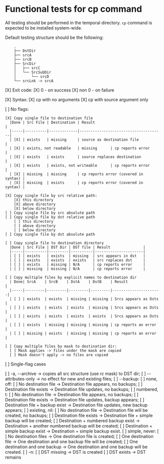 # Functional tests for cp command

All testing should be performed in the temporal directory. `cp` command
is expected to be installed system-wide.

Default testing structure should be the following:
```
    .
    ├── DstDir
    ├── srcA
    ├── srcB
    ├── SrcDir
    │   ├── srcC
    │   └── SrcSubDir
    │       └── srcD
    └── srcLnk -> srcA
```


[X] Exit code:
  [X] 0 - on success
  [X] non 0 - on failure

[X] Syntax:
  [X] cp with no arguments
  [X] cp with source argument only

[ ] No flags:

    [X] Copy single file to destination file
      |Done | Src File | Destination | Result                               |
      |-----|----------|-------------|--------------------------------------|
      | [X] | exists   | missing     | source as destination file           |
      | [X] | exists, not readable   | missing      | cp reports error      |
      | [X] | exists   | exists      | source replaces destination          |
      | [X] | exists   | exists, not writeable      | cp reports error      |
      | [X] | missing  | missing     | cp reports error (covered in syntax) |
      | [X] | missing  | exists      | cp reports error (covered in syntax) |

    [X] Copy single file by src relative path:
        [X] this directory
        [X] above directory
        [X] below directory
    [ ] Copy single file by src absolute path
    [ ] Copy single file by dst relative path
        [ ] this directory
        [ ] above directory
        [ ] below directory
    [ ] Copy single file by dst absolute path

    [ ] Copy single file to destination directory
      |Done | Src File | DST Dir | DST file | Result               |
      |-----|----------|---------|----------|----------------------|
      | [ ] | exists   | exists  | missing  | src appears in dst   |
      | [ ] | exists   | exists  | exists   | src replaces dst     |
      | [ ] | exists   | missing | N/A      | cp reports error     |
      | [ ] | missing  | missing | N/A      | cp reports error     |

    [ ] Copy multiple files by explicit names to destination dir
      | Done| SrcA    | SrcB    | DstA    | DstB    | Result               |
      |-----|---------|---------|---------|---------|----------------------|
      | [ ] | exists  | exists  | missing | missing | Srcs appears as Dsts |
      | [ ] | exists  | exists  | exists  | missing | Srcs appears as Dsts |
      | [ ] | exists  | exists  | exists  | exists  | Srcs appears as Dsts |
      | [ ] | exists  | missing | missing | missing | cp reports an error  |
      | [ ] | missing | exists  | missing | missing | cp reports an error  |

    [ ] Copy multiple files by mask to destination dir:
      [ ] Mask applies -> files under the mask are copied
      [ ] Mask doesn't apply -> no files are copied

[ ] Single-flag cases

  [ ] -a, --archive -> copies all src structure (use *rc* mask) to DST dir;
  [ ] --attributes-only -> no effect for new and existing files;
  [ ] --backup:
    [ ] none, off:
        [ ] No destination file -> Destination file appears, no backups;
        [ ] Destination file exists -> Destination file updates, no backups;
    [ ] numbered, t:
        [ ] No destination file -> Destination file appears, no backups;
        [ ] Destination file exists -> Destination file updates, backup appears;
        [ ] Destination file + backup exist -> Destination file updates, new backup appears;
    [ ] existing, nil:
        [ ] No destination file -> Destination file will be created, no backups;
        [ ] Destination file exists -> Destination file + simple backup will be created;
        [ ] Destination + numbered backup exist -> Destination + another numbered backup will be created;
        [ ] Destination + simple backup exist -> Destination + simple backup exist.
    [ ] simple, never:
        [ ] No destination files -> One destination file is created;
        [ ] One destination file -> One destination and one backup file will be created;
        [ ] One destination and one backup -> One destination and one backup will be created.
  [ ] -n:
     [ ] DST missing -> DST is created
     [ ] DST exists -> DST remains

